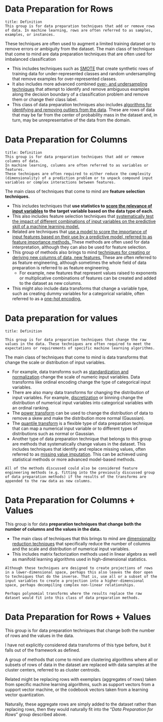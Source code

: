 # Data Preparation for Rows

```ad-abstract
title: Definition
This group is for data preparation techniques that add or remove rows of data. In machine learning, rows are often referred to as samples, examples, or instances.
```

These techniques are often used to augment a limited training dataset or to remove errors or ambiguity from the dataset. The main class of techniques that come to mind are data preparation techniques that are often used for imbalanced classification

- This includes techniques such as [SMOTE](https://machinelearningmastery.com/smote-oversampling-for-imbalanced-classification/) that create synthetic rows of training data for under-represented classes and random undersampling that remove examples for over-represented classes.
- It also includes more advanced combined [over- and undersampling techniques](https://machinelearningmastery.com/combine-oversampling-and-undersampling-for-imbalanced-classification/) that attempt to identify and remove ambiguous examples along the decision boundary of a classification problem and remove them or change their class label.
- This class of data preparation techniques also includes [algorithms for identifying and removing outliers from the data](https://machinelearningmastery.com/how-to-use-statistics-to-identify-outliers-in-data/). These are rows of data that may be far from the center of probability mass in the dataset and, in turn, may be unrepresentative of the data from the domain.

# Data Preparation for Columns

```ad-abstract
title: Definition
This group is for data preparation techniques that add or remove columns of data. 
In machine learning, columns are often referred to as variables or features. 
These techniques are often required to either reduce the complexity (dimensionality) of a prediction problem or to unpack compound input variables or complex interactions between features.
```

The main class of techniques that come to mind are **feature selection techniques.**

- This includes techniques that **use statistics to [score the relevance of input variables](https://machinelearningmastery.com/feature-selection-with-real-and-categorical-data/) to the target variable based on the data type of each.**
- This also includes feature selection techniques that [systematically test the impact of different combinations of input variables on the predictive skill of a machine learning model.](https://machinelearningmastery.com/rfe-feature-selection-in-python/)
- Related are techniques that [use a model to score the importance of input features based on their use by a predictive model, referred to as feature importance methods. ](https://machinelearningmastery.com/calculate-feature-importance-with-python/) These methods are often used for data interpretation, although they can also be used for feature selection.
- This group of methods also brings to mind [techniques for creating or deriving new columns of data, new features.](https://machinelearningmastery.com/polynomial-features-transforms-for-machine-learning/) These are often referred to as feature engineering, although sometimes the whole field of data preparation is referred to as feature engineering. 
	- For example, new features that represent values raised to exponents or multiplicative combinations of features can be created and added to the dataset as new columns.
- This might also include data transforms that change a variable type, such as creating dummy variables for a categorical variable, often referred to as a [one-hot encoding.](https://machinelearningmastery.com/one-hot-encoding-for-categorical-data/)
# Data preparation for values

```ad-abstract
title: Definition

This group is for data preparation techniques that change the raw values in the data. These techniques are often required to meet the expectations or requirements of specific machine learning algorithms.
```

The main class of techniques that come to mind is data transforms that change the scale or distribution of input variables.

- For example, data transforms such as [standardization and normalization](https://machinelearningmastery.com/standardscaler-and-minmaxscaler-transforms-in-python/) change the scale of numeric input variables. Data transforms like ordinal encoding change the type of categorical input variables.
- There are also many data transforms for changing the distribution of input variables. For example, [discretization](https://machinelearningmastery.com/discretization-transforms-for-machine-learning/) or binning change the distribution of numerical input variables into categorical variables with an ordinal ranking.
- The [power transform](https://machinelearningmastery.com/power-transforms-with-scikit-learn/) can be used to change the distribution of data to remove a skew and make the distribution more normal (Gaussian).
- The [quantile transform](https://machinelearningmastery.com/quantile-transforms-for-machine-learning/) is a flexible type of data preparation technique that can map a numerical input variable or to different types of distributions such as normal or Gaussian.
- Another type of data preparation technique that belongs to this group are methods that systematically change values in the dataset. This includes techniques that identify and replace missing values, often referred to as [missing value imputation](https://machinelearningmastery.com/statistical-imputation-for-missing-values-in-machine-learning/). This can be achieved using statistical methods or more advanced model-based methods.

```ad-tip
All of the methods discussed could also be considered feature engineering methods (e.g. fitting into the previously discussed group of data preparation methods) if the results of the transforms are appended to the raw data as new columns.
```

# Data Preparation for Columns + Values

This group is for data **preparation techniques that change both the number of columns and the values in the data.**

- The main class of techniques that this brings to mind are [dimensionality reduction techniques](https://machinelearningmastery.com/dimensionality-reduction-for-machine-learning/) that specifically reduce the number of columns and the scale and distribution of numerical input variables.
- This includes matrix factorization methods used in linear algebra as well as manifold learning algorithms used in high-dimensional statistics.

```ad-tip
Although these techniques are designed to create projections of rows in a lower-dimensional space, perhaps this also leaves the door open to techniques that do the inverse. That is, use all or a subset of the input variables to create a projection into a higher-dimensional space, perhaps decompiling complex non-linear relationships. 

Perhaps polynomial transforms where the results replace the raw dataset would fit into this class of data preparation methods.
```

# Data Preparation for Rows + Values

This group is for data preparation techniques that change both the number of rows and the values in the data.

I have not explicitly considered data transforms of this type before, but it falls out of the framework as defined.

A group of methods that come to mind are clustering algorithms where all or subsets of rows of data in the dataset are replaced with data samples at the cluster centers, referred to as cluster centroids.

Related might be replacing rows with exemplars (aggregates of rows) taken from specific machine learning algorithms, such as support vectors from a support vector machine, or the codebook vectors taken from a learning vector quantization.

Naturally, these aggregate rows are simply added to the dataset rather than replacing rows, then they would naturally fit into the “_Data Preparation for Rows_” group described above.